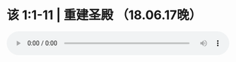 # 该 1:1-11 | 重建圣殿 （18.06.17晚）

<audio style="width: 100%;" preload="false" controls controlslist="nodownload"><source src="http://file.simai.life/audio/mp3/old/25648.mp3" type="audio/mpeg">Your browser does not support the audio element.</audio>


